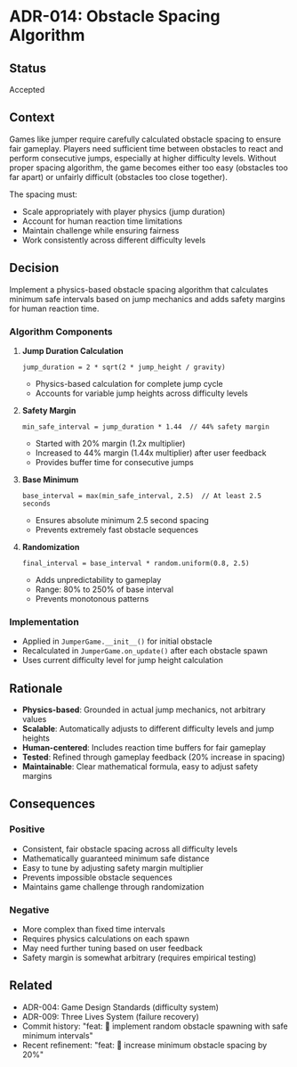 # ADR-014: Obstacle Spacing Algorithm

## Status
Accepted

## Context
Games like jumper require carefully calculated obstacle spacing to ensure fair gameplay. Players need sufficient time between obstacles to react and perform consecutive jumps, especially at higher difficulty levels. Without proper spacing algorithm, the game becomes either too easy (obstacles too far apart) or unfairly difficult (obstacles too close together).

The spacing must:
- Scale appropriately with player physics (jump duration)
- Account for human reaction time limitations
- Maintain challenge while ensuring fairness
- Work consistently across different difficulty levels

## Decision
Implement a physics-based obstacle spacing algorithm that calculates minimum safe intervals based on jump mechanics and adds safety margins for human reaction time.

### Algorithm Components

1. **Jump Duration Calculation**
   ```
   jump_duration = 2 * sqrt(2 * jump_height / gravity)
   ```
   - Physics-based calculation for complete jump cycle
   - Accounts for variable jump heights across difficulty levels

2. **Safety Margin**
   ```
   min_safe_interval = jump_duration * 1.44  // 44% safety margin
   ```
   - Started with 20% margin (1.2x multiplier)
   - Increased to 44% margin (1.44x multiplier) after user feedback
   - Provides buffer time for consecutive jumps

3. **Base Minimum**
   ```
   base_interval = max(min_safe_interval, 2.5)  // At least 2.5 seconds
   ```
   - Ensures absolute minimum 2.5 second spacing
   - Prevents extremely fast obstacle sequences

4. **Randomization**
   ```
   final_interval = base_interval * random.uniform(0.8, 2.5)
   ```
   - Adds unpredictability to gameplay
   - Range: 80% to 250% of base interval
   - Prevents monotonous patterns

### Implementation
- Applied in `JumperGame.__init__()` for initial obstacle
- Recalculated in `JumperGame.on_update()` after each obstacle spawn
- Uses current difficulty level for jump height calculation

## Rationale
- **Physics-based**: Grounded in actual jump mechanics, not arbitrary values
- **Scalable**: Automatically adjusts to different difficulty levels and jump heights
- **Human-centered**: Includes reaction time buffers for fair gameplay
- **Tested**: Refined through gameplay feedback (20% increase in spacing)
- **Maintainable**: Clear mathematical formula, easy to adjust safety margins

## Consequences

### Positive
- Consistent, fair obstacle spacing across all difficulty levels
- Mathematically guaranteed minimum safe distance
- Easy to tune by adjusting safety margin multiplier
- Prevents impossible obstacle sequences
- Maintains game challenge through randomization

### Negative
- More complex than fixed time intervals
- Requires physics calculations on each spawn
- May need further tuning based on user feedback
- Safety margin is somewhat arbitrary (requires empirical testing)

## Related
- ADR-004: Game Design Standards (difficulty system)
- ADR-009: Three Lives System (failure recovery)
- Commit history: "feat: 🎸 implement random obstacle spawning with safe minimum intervals"
- Recent refinement: "feat: 🎸 increase minimum obstacle spacing by 20%"